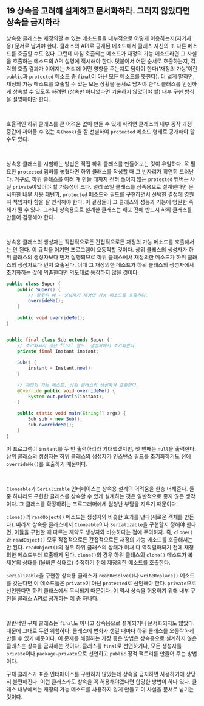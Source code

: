 ## 19 상속을 고려해 설계하고 문서화하라. 그러지 않았다면 상속을 금지하라

상속용 클래스는 재정의할 수 있는 메소드들을 내부적으로 어떻게 이용하는지(자기사용) 문서로 남겨야 한다. 클래스의 API로 공개된 메소드에서 클래스 자신의 또 다른 메소드를 호출할 수도 있다. 그런데 마침 호출되는 메소드가 재정의 가능 메소드라면 그 사실을 호출하는 메소드의 API 설명에 적시해야 한다. 덧붙여서 어떤 순서로 호출하는지, 각각의 호출 결과가 이어지는 처리에 어떤 영향을 주는지도 담아야 한다('재정의 가능'이란 `public`과 `protected` 메소드 중 `final`이 아닌 모든 메소드를 뜻한다). 더 넓게 말하면, 재정의 가능 메소드를 호출할 수 있는 모든 상황을 문서로 남겨야 한다. 클래스를 안전하게 상속할 수 있도록 하려면 (상속만 아니었다면 기술하지 않았어야 할) 내부 구현 방식을 설명해야만 한다.

<br />

효율적인 하위 클래스를 큰 어려움 없이 만들 수 있게 하려면 클래스의 내부 동작 과정 중간에 끼어들 수 있는 `훅(hook)`을 잘 선별하여 `protected` 메소드 형태로 공개해야 할 수도 있다.

<br />

상속용 클래스를 시험하는 방법은 직접 하위 클래스를 만들어보는 것이 유일하다. 꼭 필요한 `protected` 멤버를 놓쳤다면 하위 클래스를 작성할 때 그 빈자리가 확연히 드러난다. 거꾸로, 하위 클래스를 여러 개 만들 때까지 전혀 쓰이지 않는 `protected` 멤버는 사실 `private`이었어야 할 가능성이 크다. 널리 쓰일 클래스를 상속용으로 설계한다면 문서화한 내부 사용 패턴과, `protected` 메소드와 필드를 구현하면서 선택한 결정에 영원히 책임져야 함을 잘 인식해야 한다. 이 결정들이 그 클래스의 성능과 기능에 영원한 족쇄가 될 수 있다. 그러니 상속용으로 설계한 클래스는 배포 전에 반드시 하위 클래스를 만들어 검증해야 한다.

<br />

상속용 클래스의 생성자는 직접적으로든 간접적으로든 재정의 가능 메소드를 호출해서는 안 된다. 이 규칙을 어기면 프로그램이 오동작할 것이다. 상위 클래스의 생성자가 하위 클래스의 생성자보다 먼저 실행되므로 하위 클래스에서 재정의한 메소드가 하위 클래스의 생성자보다 먼저 호출된다. 이때 그 재정의한 메소드가 하위 클래스의 생성자에서 초기화하는 값에 의존한다면 의도대로 동작하지 않을 것이다.

```java
public class Super {
    public Super() {
        // 잘못된 예 - 생성자가 재정의 가능 메소드를 호출한다.
        overrideMe();
    }
    
    public void overrideMe();
}


public final class Sub extends Super {
    // 초기화되지 않은 final 필드. 생성자에서 초기화한다.
    private final Instant instant;
    
    Sub() {
        instant = Instant.now();
    }
    
    // 재정의 가능 메소드. 상위 클래스의 생성자가 호출한다.
    @Override public void overrideMe() {
        System.out.println(instant);
    }
    
    public static void main(String[] args) {
        Sub sub = new Sub();
        sub.overrideMe();
    }
}
```

이 프로그램이 `instant`를 두 번 출력하리라 기대했겠지만, 첫 번째는 `null`을 출력한다. 상위 클래스의 생성자는 하위 클래스의 생성자가 인스턴스 필드를 초기화하기도 전에 `overrideMe()`를 호출하기 때문이다.

<br />

`Cloneable`과 `Serializable` 인터페이스는 상속용 설계의 어려움을 한층 더해준다. 둘 중 하나라도 구현한 클래스를 상속할 수 있게 설계하는 것은 일반적으로 좋지 않은 생각이다. 그 클래스를 확장하려는 프로그래머에세 엄청난 부담을 지우기 때문이다.

`clone()`과 `readObject()` 메소드는 생성자와 비슷한 효과를 낸다(새로운 객체를 만든다). 따라서 상속용 클래스에서 `Cloneable`이나 `Serializable`을 구현할지 정해야 한다면, 이들을 구현할 때 따르는 제약도 생성자와 비슷하다는 점에 주의하자. 즉, `clone()`과 `readObject()` 모두 직접적으로든 간접적으로든 재정의 가능 메소드를 호출해서는 안 된다. `readObject()`의 경우 하위 클래스의 상태가 미처 다 역직렬화되기 전에 재정의한 메소드부터 호출하게 된다. `clone()`의 경우 하위 클래스의 `clone()` 메소드가 복제본의 상태를 (올바른 상태로) 수정하기 전에 재정의한 메소드를 호출한다.

`Serializable`을 구현한 상속용 클래스가 `readResolve()`나 `writeReplace()` 메소드를 갖는다면 이 메소드들은 `private`이 아닌 `protected`로 선언해야 한다. `private`으로 선언한다면 하위 클래스에서 무시되기 때문이다. 이 역시 상속을 허용하기 위해 내부 구현을 클래스 API로 공개하는 예 중 하나다.

<br />

일반적인 구체 클래스는 `final`도 아니고 상속용으로 설계되거나 문서화되지도 않았다. 때문에 그대로 두면 위험하다. 클래스에 변화가 생길 때마다 하위 클래스를 오동작하게 만들 수 있기 때문이다. 이 문제를 해결하는 가장 좋은 방법은 상속용으로 설계하지 않은 클래스는 상속을 금지하는 것이다. 클래스를 `final`로 선언하거나, 모든 생성자를 `private`이나 `package-private`으로 선언하고 `public` 정적 팩토리를 만들어 주는 방법이다.

구체 클래스가 표준 인터페이스를 구현하지 않았는데 상속을 금지하면 사용하기에 상당히 불편해진다. 이런 클래스라도 상속을 꼭 허용해야겠다면 합당한 방법이 하나 있다. 클래스 내부에서는 재정의 가능 메소드를 사용하지 않게 만들고 이 사실을 문서로 남기는 것이다.



